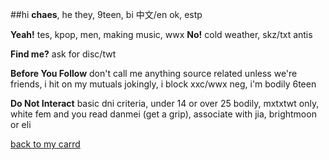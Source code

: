 ##hi
**chaes**, he they, 9teen, bi 中文/en ok, estp

**Yeah!** tes, kpop, men, making music, wwx
**No!** cold weather, skz/txt antis

**Find me?** ask for disc/twt

**Before You Follow**
don't call me anything source related unless we're friends, i hit on my mutuals jokingly, i block xxc/wwx neg, i'm bodily 6teen

**Do Not Interact**
basic dni criteria, under 14 or over 25 bodily, mxtxtwt only, white fem and you read danmei (get a grip), associate with jia, brightmoon or eli

[back to my carrd](https://jiangzai.crd.co)